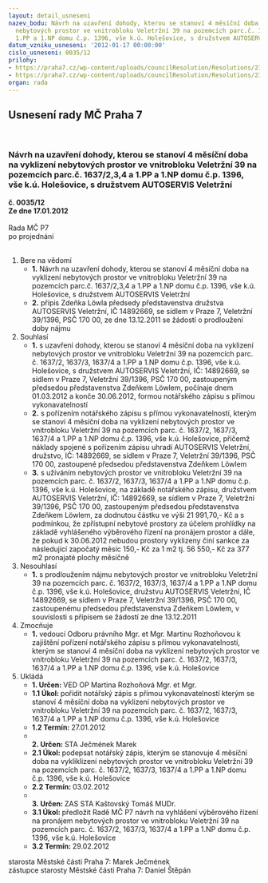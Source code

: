 ```yaml
---
layout: detail_usneseni
nazev_bodu: Návrh na uzavření dohody, kterou se stanoví 4 měsíční doba na vyklizení
  nebytových prostor ve vnitrobloku Veletržní 39 na pozemcích parc.č. 1637/2,3,4 a
  1.PP a 1.NP domu č.p. 1396, vše k.ú. Holešovice, s družstvem AUTOSERVIS Veletržní
datum_vzniku_usneseni: '2012-01-17 00:00:00'
cislo_usneseni: 0035/12
prilohy:
- https://praha7.cz/wp-content/uploads/councilResolution/Resolutions/23155/3-12-priloha_2.doc
- https://praha7.cz/wp-content/uploads/councilResolution/Resolutions/23155/3-12-priloha_4.pdf
organ: rada
---
```

<div id="ucUsn_pList" class="usn">
	<span><h2>Usnesení rady MČ Praha 7 </h2>
<br></span><div class="standBody">
<span><h3>Návrh na uzavření dohody, kterou se stanoví 4 měsíční doba na vyklizení nebytových prostor ve vnitrobloku Veletržní 39 na pozemcích parc.č. 1637/2,3,4 a 1.PP a 1.NP domu č.p. 1396, vše k.ú. Holešovice, s družstvem AUTOSERVIS Veletržní</h3></span><div class="center">
		<strong>č. 0035/12</strong><br>
	</div>
<div class="center">
		<strong>Ze dne 17.01.2012</strong><br><br>
	</div>Rada MČ P7<br> po projednání<br><br><ol>
<li>Bere na vědomí<ul>
<li>
<strong>1.</strong> Návrh na uzavření dohody, kterou se stanoví 4 měsíční doba na vyklizení nebytových prostor ve vnitrobloku Veletržní 39 na pozemcích parc.č. 1637/2,3,4 a 1.PP a 1.NP domu č.p. 1396, vše k.ú. Holešovice, s družstvem AUTOSERVIS Veletržní</li>
<li>
<strong>2.</strong> přípis Zdeňka Löwla předsedy představenstva družstva AUTOSERVIS Veletržní, IČ 14892669, se sídlem v Praze 7, Veletržní 39/1396, PSČ 170 00, ze dne 13.12.2011 se žádostí o prodloužení doby nájmu  </li>
</ul>
</li>
<li>Souhlasí<ul>
<li>
<strong>1.</strong> s uzavření dohody, kterou se stanoví 4 měsíční doba na vyklizení nebytových prostor ve vnitrobloku Veletržní 39 na pozemcích parc. č. 1637/2, 1637/3, 1637/4 a 1.PP a 1.NP domu č.p. 1396, vše k.ú. Holešovice, s družstvem AUTOSERVIS Veletržní, IČ: 14892669, se sídlem v Praze 7, Veletržní 39/1396, PSČ 170 00, zastoupeným předsedou představenstva Zdeňkem Löwlem, počínaje dnem 01.03.2012 a konče 30.06.2012, formou notářského zápisu s přímou vykonavatelností</li>
<li>
<strong>2.</strong> s pořízením notářského zápisu s přímou vykonavatelností, kterým se stanoví  4 měsíční doba na vyklizení nebytových prostor ve vnitrobloku Veletržní 39 na pozemcích parc. č. 1637/2, 1637/3, 1637/4 a 1.PP a 1.NP domu č.p. 1396, vše k.ú. Holešovice, přičemž náklady spojené s pořízením zápisu uhradí AUTOSERVIS Veletržní, družstvo, IČ: 14892669, se sídlem v Praze 7, Veletržní 39/1396, PSČ 170 00, zastoupené předsedou představenstva Zdeňkem Löwlem</li>
<li>
<strong>3.</strong> s užíváním nebytových prostor ve vnitrobloku Veletržní 39 na pozemcích parc. č. 1637/2, 1637/3, 1637/4 a 1.PP a 1.NP domu č.p. 1396, vše k.ú. Holešovice, na základě notářského zápisu, družstvem AUTOSERVIS Veletržní, IČ: 14892669, se sídlem v Praze 7, Veletržní 39/1396, PSČ 170 00, zastoupeným předsedou představenstva Zdeňkem Löwlem, za dodnutou částku ve výši 21 991,70,- Kč a s podmínkou, že zpřístupní nebytové prostory za účelem prohlídky na základě vyhlášeného výběrového řízení na pronájem prostor a dále, že pokud k 30.06.2012 nebudou prostory vyklizeny činí sankce za následující započatý měsíc 150,- Kč za 1 m2 tj. 56 550,- Kč za 377 m2 pronajaté plochy měsíčně</li>
</ul>
</li>
<li>Nesouhlasí<ul><li>
<strong>1.</strong> s prodloužením nájmu nebytových prostor ve vnitrobloku Veletržní 39 na pozemcích parc. č. 1637/2, 1637/3, 1637/4 a 1.PP a 1.NP domu č.p. 1396, vše k.ú. Holešovice, družstvu AUTOSERVIS Veletržní, IČ 14892669, se sídlem v  Praze 7, Veletržní 39/1396, PSČ 170 00, zastoupenému předsedou představenstva Zdeňkem Löwlem, v souvislosti s přípisem se žádostí ze dne 13.12.2011 </li></ul>
</li>
<li>Zmocňuje<ul><li>
<strong>1.</strong> vedoucí Odboru právního Mgr. et Mgr. Martinu Rozhoňovou k zajištění pořízení notářského zápisu s přímou vykonavatelností, kterým se stanoví 4 měsíční doba na vyklizení nebytových prostor ve vnitrobloku Veletržní 39 na pozemcích parc. č. 1637/2, 1637/3, 1637/4 a 1.PP a 1.NP domu č.p. 1396, vše k.ú. Holešovice      </li></ul>
</li>
<li>Ukládá<ul>
<li>
<strong>1. Určen: </strong>VED OP Martina Rozhoňová Mgr. et Mgr.</li>
<li>
<strong>1.1 Úkol: </strong>pořídit notářský zápis s přímou vykonavatelností kterým se stanoví 4 měsíční doba na vyklizení nebytových prostor ve vnitrobloku Veletržní 39 na pozemcích parc. č. 1637/2, 1637/3, 1637/4 a 1.PP a 1.NP domu č.p. 1396, vše k.ú. Holešovice</li>
<li>
<strong>1.2 Termín: </strong>27.01.2012</li>
<li>
<strong><br>2. Určen: </strong>STA Ječmének Marek</li>
<li>
<strong>2.1 Úkol: </strong>podepsat notářský zápis, kterým se stanovuje 4 měsíční doba na vykliklizení nebytových prostor ve vnitrobloku Veletržní 39 na pozemcích parc. č. 1637/2, 1637/3, 1637/4 a 1.PP a 1.NP domu č.p. 1396, vše k.ú. Holešovice</li>
<li>
<strong>2.2 Termín: </strong>03.02.2012</li>
<li>
<strong><br>3. Určen: </strong>ZAS STA Kaštovský Tomáš MUDr.</li>
<li>
<strong>3.1 Úkol: </strong>předložit Radě MČ P7 návrh na vyhlášení výběrového řízení na pronájem nebytových prostor ve vnitrobloku Veletržní 39 na pozemcích parc. č. 1637/2, 1637/3, 1637/4 a 1.PP a 1.NP domu č.p. 1396, vše k.ú. Holešovice</li>
<li>
<strong>3.2 Termín: </strong>29.02.2012</li>
</ul>
</li>
</ol>starosta Městské části Praha 7: Marek Ječmének<br>zástupce starosty Městské části Praha 7: Daniel Štěpán 
</div>
</div>
